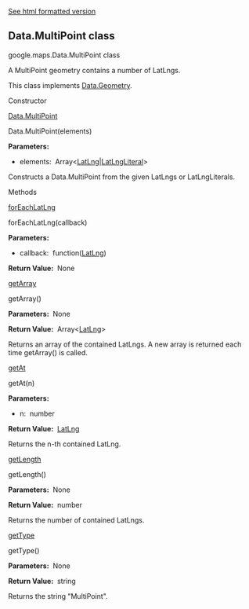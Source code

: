 [See html formatted version](https://huasofoundries.github.io/google-maps-documentation/Data.MultiPoint.html)


Data.MultiPoint class
---------------------

google.maps.Data.MultiPoint class

A MultiPoint geometry contains a number of LatLngs.

This class implements [Data.Geometry](Data.Geometry.md).

Constructor

[Data.MultiPoint](#Data.MultiPoint.constructor)

Data.MultiPoint(elements)

**Parameters:** 

*   elements:  Array<[LatLng](LatLng.md)|[LatLngLiteral](LatLngLiteral.md)\>

Constructs a Data.MultiPoint from the given LatLngs or LatLngLiterals.

Methods

[forEachLatLng](#Data.MultiPoint.forEachLatLng)

forEachLatLng(callback)

**Parameters:** 

*   callback:  function([LatLng](LatLng.md))

**Return Value:**  None

[getArray](#Data.MultiPoint.getArray)

getArray()

**Parameters:**  None

**Return Value:**  Array<[LatLng](LatLng.md)\>

Returns an array of the contained LatLngs. A new array is returned each time getArray() is called.

[getAt](#Data.MultiPoint.getAt)

getAt(n)

**Parameters:** 

*   n:  number

**Return Value:**  [LatLng](LatLng.md)

Returns the n\-th contained LatLng.

[getLength](#Data.MultiPoint.getLength)

getLength()

**Parameters:**  None

**Return Value:**  number

Returns the number of contained LatLngs.

[getType](#Data.MultiPoint.getType)

getType()

**Parameters:**  None

**Return Value:**  string

Returns the string "MultiPoint".